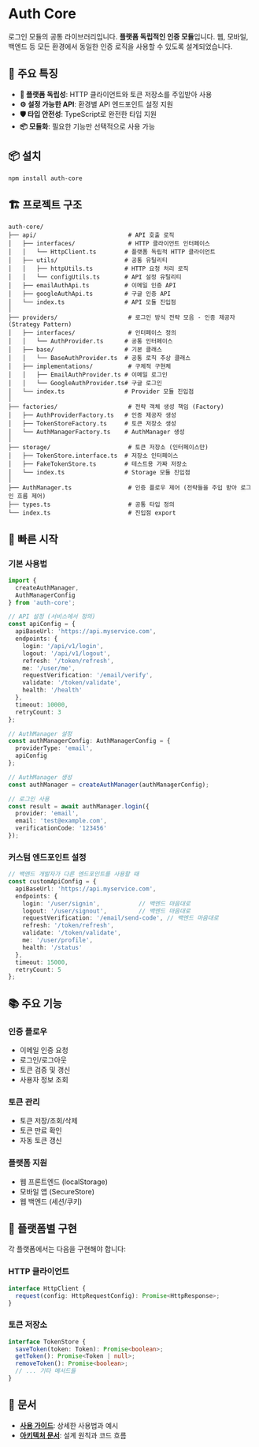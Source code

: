 # Auth Core

로그인 모듈의 공통 라이브러리입니다. **플랫폼 독립적인 인증 모듈**입니다. 웹, 모바일, 백엔드 등 모든 환경에서 동일한 인증 로직을 사용할 수 있도록 설계되었습니다.

## 🚀 주요 특징

- **🔧 플랫폼 독립성**: HTTP 클라이언트와 토큰 저장소를 주입받아 사용
- **⚙️ 설정 가능한 API**: 환경별 API 엔드포인트 설정 지원
- **🛡️ 타입 안전성**: TypeScript로 완전한 타입 지원
- **📦 모듈화**: 필요한 기능만 선택적으로 사용 가능

## 📦 설치

```bash
npm install auth-core
```

## 🏗️ 프로젝트 구조

```
auth-core/
├── api/                          # API 호출 로직
│   ├── interfaces/               # HTTP 클라이언트 인터페이스
│   │   └── HttpClient.ts        # 플랫폼 독립적 HTTP 클라이언트
│   ├── utils/                   # 공통 유틸리티
│   │   ├── httpUtils.ts         # HTTP 요청 처리 로직
│   │   └── configUtils.ts       # API 설정 유틸리티
│   ├── emailAuthApi.ts          # 이메일 인증 API
│   ├── googleAuthApi.ts         # 구글 인증 API
│   └── index.ts                 # API 모듈 진입점
│
├── providers/                    # 로그인 방식 전략 모음 - 인증 제공자 (Strategy Pattern)
│   ├── interfaces/               # 인터페이스 정의
│   │   └── AuthProvider.ts      # 공통 인터페이스
│   ├── base/                    # 기본 클래스
│   │   └── BaseAuthProvider.ts  # 공통 로직 추상 클래스
│   ├── implementations/          # 구체적 구현체
│   │   ├── EmailAuthProvider.ts # 이메일 로그인
│   │   └── GoogleAuthProvider.ts# 구글 로그인
│   └── index.ts                 # Provider 모듈 진입점
│
├── factories/                    # 전략 객체 생성 책임 (Factory)
│   ├── AuthProviderFactory.ts   # 인증 제공자 생성
│   ├── TokenStoreFactory.ts     # 토큰 저장소 생성
│   └── AuthManagerFactory.ts    # AuthManager 생성
│
├── storage/                      # 토큰 저장소 (인터페이스만)
│   ├── TokenStore.interface.ts  # 저장소 인터페이스
│   ├── FakeTokenStore.ts        # 테스트용 가짜 저장소
│   └── index.ts                 # Storage 모듈 진입점
│
├── AuthManager.ts                # 인증 플로우 제어 (전략들을 주입 받아 로그인 흐름 제어)
├── types.ts                      # 공통 타입 정의
└── index.ts                      # 진입점 export
```

## 🎯 빠른 시작

### 기본 사용법

```typescript
import { 
  createAuthManager, 
  AuthManagerConfig 
} from 'auth-core';

// API 설정 (서비스에서 정의)
const apiConfig = {
  apiBaseUrl: 'https://api.myservice.com',
  endpoints: {
    login: '/api/v1/login',
    logout: '/api/v1/logout',
    refresh: '/token/refresh',
    me: '/user/me',
    requestVerification: '/email/verify',
    validate: '/token/validate',
    health: '/health'
  },
  timeout: 10000,
  retryCount: 3
};

// AuthManager 설정
const authManagerConfig: AuthManagerConfig = {
  providerType: 'email',
  apiConfig
};

// AuthManager 생성
const authManager = createAuthManager(authManagerConfig);

// 로그인 사용
const result = await authManager.login({
  provider: 'email',
  email: 'test@example.com',
  verificationCode: '123456'
});
```

### 커스텀 엔드포인트 설정

```typescript
// 백엔드 개발자가 다른 엔드포인트를 사용할 때
const customApiConfig = {
  apiBaseUrl: 'https://api.myservice.com',
  endpoints: {
    login: '/user/signin',           // 백엔드 마음대로
    logout: '/user/signout',         // 백엔드 마음대로
    requestVerification: '/email/send-code', // 백엔드 마음대로
    refresh: '/token/refresh',
    validate: '/token/validate',
    me: '/user/profile',
    health: '/status'
  },
  timeout: 15000,
  retryCount: 5
};
```

## 📚 주요 기능

### 인증 플로우
- 이메일 인증 요청
- 로그인/로그아웃
- 토큰 검증 및 갱신
- 사용자 정보 조회

### 토큰 관리
- 토큰 저장/조회/삭제
- 토큰 만료 확인
- 자동 토큰 갱신

### 플랫폼 지원
- 웹 프론트엔드 (localStorage)
- 모바일 앱 (SecureStore)
- 웹 백엔드 (세션/쿠키)

## 🔌 플랫폼별 구현

각 플랫폼에서는 다음을 구현해야 합니다:

### HTTP 클라이언트
```typescript
interface HttpClient {
  request(config: HttpRequestConfig): Promise<HttpResponse>;
}
```

### 토큰 저장소
```typescript
interface TokenStore {
  saveToken(token: Token): Promise<boolean>;
  getToken(): Promise<Token | null>;
  removeToken(): Promise<boolean>;
  // ... 기타 메서드들
}
```

## 📖 문서

- **[사용 가이드](docs/USAGE_GUIDE.md)**: 상세한 사용법과 예시
- **[아키텍처 문서](docs/ARCHITECTURE.md)**: 설계 원칙과 코드 흐름
